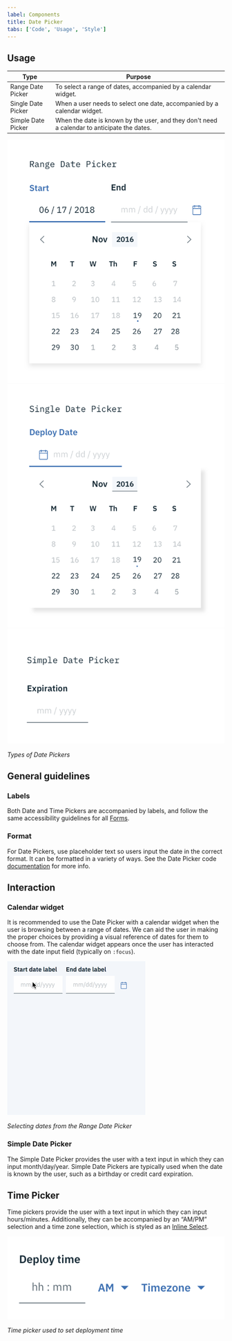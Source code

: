 ```yaml
---
label: Components
title: Date Picker
tabs: ['Code', 'Usage', 'Style']
---
```


## Usage

| Type               | Purpose                                                                                     |
| ------------------ | ------------------------------------------------------------------------------------------- |
| Range Date Picker  | To select a range of dates, accompanied by a calendar widget.                               |
| Single Date Picker | When a user needs to select one date, accompanied by a calendar widget.                     |
| Simple Date Picker | When the date is known by the user, and they don't need a calendar to anticipate the dates. |

<grid-wrapper>
<div class="image-grid">
  <div>
    <img src="images/date-picker-usage-1.png" alt="Range Date Picker"/>
  </div>
  <div>
    <img src="images/date-picker-usage-2.png" alt="Single Date Picker"/>
  </div>
  <div>
    <img src="images/date-picker-usage-3.png" alt="Simple Date Picker"/>
  </div>
</div>
</grid-wrapper>

_Types of Date Pickers_

## General guidelines

### Labels

Both Date and Time Pickers are accompanied by labels, and follow the same accessibility guidelines for all [Forms](/components/form).

### Format

For Date Pickers, use placeholder text so users input the date in the correct format. It can be formatted in a variety of ways. See the Date Picker code [documentation](https://github.com/ibm/carbon-components/tree/master/src/components/date-picker) for more info.

## Interaction

### Calendar widget

It is recommended to use the Date Picker with a calendar widget when the user is browsing between a range of dates. We can aid the user in making the proper choices by providing a visual reference of dates for them to choose from. The calendar widget appears once the user has interacted with the date input field (typically on `:focus`).

![Selecting a dates from the Range Date Picker](images/date-picker-usage-4.gif)

_Selecting dates from the Range Date Picker_

### Simple Date Picker

The Simple Date Picker provides the user with a text input in which they can input month/day/year. Simple Date Pickers are typically used when the date is known by the user, such as a birthday or credit card expiration.

## Time Picker

Time pickers provide the user with a text input in which they can input hours/minutes. Additionally, they can be accompanied by an “AM/PM” selection and a time zone selection, which is styled as an [Inline Select](/components/select).

<div class="image-component">
    <img src="images/time-picker-usage-1.png" alt="Time picker examples" />
</div>

_Time picker used to set deployment time_
